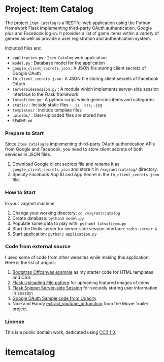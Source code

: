 # Project: Item Catalog

The project `Item Catalog` is a RESTful web application using the Python framework Flask implementing third-party OAuth authentication, Google plus and Facebook log-in. It provides a list of game items within a variety of genres as well as provide a user registration and authentication system.

Included files are:
* `application.py` : `Item Catalog` web application
* `model.py` : Database model for the application
* `google_client_secrets.json` : A JSON file storing client secrets of Google OAuth
* `fb_client_secrets.json` : A JSON file storing client secrets of Facebook OAuth
* `serversidesession.py` : A module which implements server-side session interface to the Flask framework
* `lotsofitem.py` : A python script which generates items and categories
* `static/` : Include static files - `.js`, `.css`, `.jpg`
* `templates/` : Include template files
* `uploads/` : User-uploaded files are stored here
* `README.md`

### Prepare to Start
Since `Item Catalog` is implementing third-party OAuth authentication APIs from Google and Facebook, you need to store client secrets of both services in JSON files.
1. Download Google client secrets file and rename it as `google_client_secrets.json` and store it in `/vagrant/catalog/` directory.
2. Specify Facebook App ID and App Secret in the `fb_client_secrets.json` file.

### How to Start
In your vagrant machine,
1. Change your working directory: `cd /vagrant/catalog`
2. Create database: `python3 model.py`
3. Populate some data to play with: `python3 lotsofitem.py`
4. Start the Redis server for server-side session interface: `redis-server &`
5. Start application: `python3 application.py`


### Code from external source
I used some of code from other websites while making this application. Here is the list of origins:
1. [Bootstrap Offcanvas example](https://v4-alpha.getbootstrap.com/examples/offcanvas/)  as my starter code for HTML templates and CSS.
2. [Flask Uploading File pattern](http://flask.pocoo.org/docs/0.12/patterns/fileuploads/) for uploading featured images of items
3. [Flask Snippet Server-side Session](http://flask.pocoo.org/snippets/75/) for securely storing user information in session
4. [Google OAuth Sample code from Udacity](https://github.com/udacity/OAuth2.0)
5. Nice and Handy [extract_youtube_id function](https://github.com/udacity/ud036_StarterCode/blob/master/fresh_tomatoes.py) from the Movie Trailer project

### License
This is a public domain work, dedicated using
[CC0 1.0](https://creativecommons.org/publicdomain/zero/1.0/).
# itemcatalog
